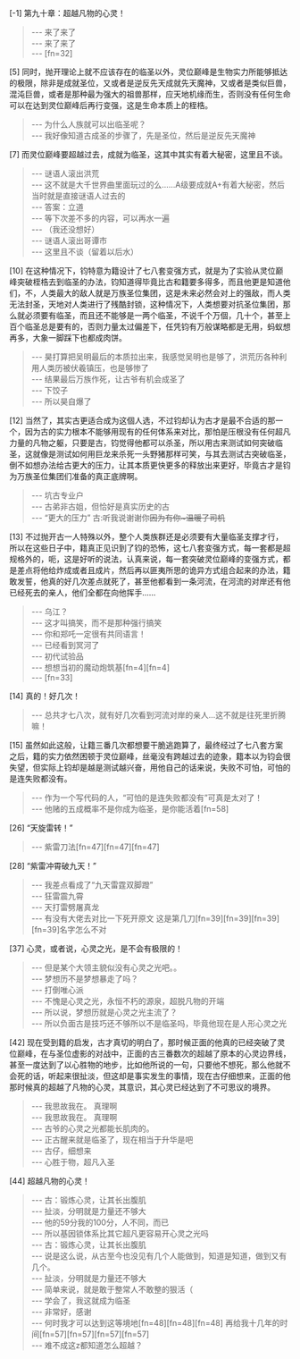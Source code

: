 
[-1] 第九十章：超越凡物的心灵！
>--- 来了来了<br>
>--- 来了来了<br>
>--- [fn=32]<br>

[5] 同时，抛开理论上就不应该存在的临圣以外，灵位巅峰是生物实力所能够抵达的极限，除非是成就圣位，又或者是逆反先天成就先天魔神，又或者是类似巨兽，混沌巨兽，或者是那种最为强大的祖兽那样，应天地机缘而生，否则没有任何生命可以在达到灵位巅峰后再行变强，这是生命本质上的桎梏。
>--- 为什么人族就可以出临圣呢？<br>
>--- 我好像知道古成圣的步骤了，先是圣位，然后是逆反先天魔神<br>

[7] 而灵位巅峰要超越过去，成就为临圣，这其中其实有着大秘密，这里且不谈。
>--- 谜语人滚出洪荒<br>
>--- 这不就是大千世界曲里面玩过的么……A级要成就A+有着大秘密，然后当时就是直接谜语人过去的<br>
>--- 答案：立道<br>
>--- 等下次差不多的内容，可以再水一遍<br>
>--- （我还没想好）<br>
>--- 谜语人滚出哥谭市<br>
>--- 这里且不谈（留着以后水）<br>

[10] 在这种情况下，钧特意为籍设计了七八套变强方式，就是为了实验从灵位巅峰突破桎梏去到临圣的办法，钧知道得毕竟比古和籍要多得多，而且他更是知道他们，不，人类最大的敌人就是万族圣位集团，这是未来必然会对上的强敌，而人类无法封圣，天地对人类进行了残酷封锁，这种情况下，人类想要对抗圣位集团，那么就必须要有临圣，而且还不能够是一两个临圣，不说千个万個，几十个，甚至上百个临圣总是要有的，否则力量太过偏差下，任凭钧有万般谋略都是无用，蚂蚁想再多，大象一脚踩下也都成肉饼。
>--- 昊打算把吴明最后的本质拉出来，我感觉吴明也是够了，洪荒历各种利用人类历被伏羲镇压，也是够惨了<br>
>--- 结果最后万族作死，让古爷有机会成圣了<br>
>--- 下饺子<br>
>--- 所以昊自爆了<br>

[12] 当然了，其实古更适合成为这個人选，不过钧却认为古才是最不合适的那一个，因为古的实力根本不能够用现有的任何体系来对比，那怕是压根没有任何超凡力量的凡物之躯，只要是古，钧觉得他都可以杀圣，所以用古来测试如何突破临圣，这就像是测试如何用巨龙来杀死一头野猪那样可笑，与其去测试古突破临圣，倒不如想办法给古更大的压力，让其本质更快更多的释放出来更好，毕竟古才是钧为万族圣位集团们准备的真正底牌啊。
>--- 坑古专业户<br>
>--- 古弟非古姐，但恰好是真实历史的古<br>
>--- “更大的压力”    古:听我说谢谢你~~因为有你~温暖了司机~~<br>

[13] 不过抛开古一人特殊以外，整个人类族群还是必须要有大量临圣支撑才行，所以在这些日子中，籍真正见识到了钧的恐怖，这七八套变强方式，每一套都是超规格外的，呃，这是好听的说法，认真来说，每一套突破灵位巅峰的变强方式，都是差点将他给炸成或者且成片，然后再以匪夷所思的诡异方式组合起来的办法，籍敢发誓，他真的好几次差点就死了，甚至他都看到一条河流，在河流的对岸还有他已经死去的亲人，他们全都在向他挥手……
>--- 乌江？<br>
>--- 这才叫搞笑，而不是那种强行搞笑<br>
>--- 你和郑吒一定很有共同语言！<br>
>--- 已经看到冥河了<br>
>--- 初代试验品<br>
>--- 想想当初的魔动炮筑基[fn=4][fn=4]<br>
>--- [fn=33]<br>

[14] 真的！好几次！
>--- 总共才七八次，就有好几次看到河流对岸的亲人…这不就是往死里折腾嘛！<br>

[15] 虽然如此这般，让籍三番几次都想要干脆逃跑算了，最终经过了七八套方案之后，籍的实力依然困顿于灵位巅峰，丝毫没有跨越过去的迹象，籍本以为钧会很失望，但实际上钧却是越是测试越兴奋，用他自己的话来说，失败不可怕，可怕的是连失败都没有。
>--- 作为一个写代码的人，“可怕的是连失败都没有”可真是太对了！<br>
>--- 他赌的五成概率不是你成为临圣，是你能活着[fn=58]<br>

[26] “天旋雷转！”
>--- 紫雷刀法[fn=47][fn=47][fn=47]<br>

[28] “紫雷冲霄破九天！”
>--- 我差点看成了“九天雷霆双脚蹬”<br>
>--- 狂雷震九霄<br>
>--- 天打雷劈屠真龙<br>
>--- 有没有大佬去对比一下死开原文  这是第几刀[fn=39][fn=39][fn=39][fn=39]名字怎么不对<br>

[37] 心灵，或者说，心灵之光，是不会有极限的！
>--- 但是某个大领主貌似没有心灵之光吧。。<br>
>--- 梦想历不是梦想暴走了吗？<br>
>--- 打倒唯心派<br>
>--- 不愧是心灵之光，永恒不朽的源泉，超脱凡物的开端<br>
>--- 所以说，梦想历就是心灵之光主流了？<br>
>--- 所以负面古是技巧还不够所以不是临圣吗，毕竟他现在是人形心灵之光<br>

[42] 现在受到籍的启发，古才真切的明白了，那时候正面的他真的已经突破了灵位巅峰，在与圣位虚影的对战中，正面的古三番数次的超越了原本的心灵边界线，甚至一度达到了以心胜物的地步，比如他所说的一句，只要他不想死，那么他就不会死的话，听起来很扯淡，但这却是事实发生的事情，现在古仔细想来，正面的他那时候真的超越了凡物的心灵，其意识，其心灵已经达到了不可思议的境界。
>--- 我思故我在。
真理啊<br>
>--- 我思故我在。
真理啊<br>
>--- 古爷的心灵之光都能长肌肉的。<br>
>--- 正古醒来就是临圣了，现在相当于升华是吧<br>
>--- 古仔，细想来<br>
>--- 心胜于物，超凡入圣<br>

[44] 超越凡物的心灵！
>--- 古：锻炼心灵，让其长出腹肌<br>
>--- 扯淡，分明就是力量还不够大<br>
>--- 他的59分我的100分，人不同，而已<br>
>--- 所以基因锁体系比其它超凡更容易开心灵之光吗<br>
>--- 古：锻炼心灵，让其长出腹肌<br>
>--- 说是这么说，从古至今也没见有几个人能做到，知道是知道，做到又有几个。<br>
>--- 扯淡，分明就是力量还不够大<br>
>--- 简单来说，就是敢于整常人不敢整的狠活（<br>
>--- 学会了，我这就成为临圣<br>
>--- 非常好，感谢<br>
>--- 何时我才可以达到这等境地[fn=48][fn=48][fn=48]  再给我十几年的时间[fn=57][fn=57][fn=57][fn=57]<br>
>--- 难不成这z都知道怎么超越？<br>
